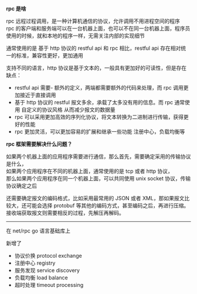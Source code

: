 
**rpc 是啥**

rpc 远程过程调用，是一种计算机通信的协议，允许调用不用进程空间的程序  
rpc 的客户端和服务端可以在一台机器上面，也可以不在同一台机器上面，程序员使用的时候，就和本地的程序一样，无需关注内部的实现细节 

通常使用的是 基于 http 协议的 restful api 和 rpc 相比，restful api 存在相对统一的标准，兼容性更好，更加通用

支持不同的语言，http 协议是基于文本的，一般具有更加好的可读性，但是存在缺点： 
- restful api 需要- 额外的定义，两端都需要额外的代码来处理，而 rpc 调用更加接近于直接调用  
- 基于 http 协议的 restful 报文多余，承载了太多没有用的信息。而 rpc 通常使用 自定义的协议风格 从而减少报文的数据量
- rpc 可以采用更加高效的序列化协议，将文本转换为二进制进行传输，获得更好的性能 
- rpc 更加灵活，可以更加容易的扩展和继承一些功能 注册中心，负载均衡等

**rpc 框架需要解决什么问题？** 

如果两个机器上面的应用程序需要进行通信，那么首先，需要确定采用的传输协议是什么，  
如果两个应用程序在不同的机器上面，通常使用的是 tcp 或者 http 协议，   
那么如果两个应用程序在同一个机器上面，可以共同使用 unix socket 协议，传输协议确定之后

还需要确定报文的编码格式，比如采用最常用的 JSON 或者 XML，那如果报文比较大，还可能会选择 protobuf 等其他的编码方式，甚至编码之后，再进行压缩。接收端获取报文则需要相反的过程，先解压再解码。


---

在 net/rpc go 语言基础库上

新增了
- 协议价换 protocol exchange
- 注册中心 registry
- 服务发现 service discovery
- 负载均衡 load balance
- 超时处理 timeout processing 
